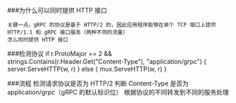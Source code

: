 ###为什么可以同时提供 HTTP 接口

    关键一点，gRPC 的协议是基于 HTTP/2 的，因此应用程序能够在单个 TCP 端口上提供 HTTP/1.1 和 gRPC 接口服务（两种不同的流量）
    怎么同时提供 HTTP 接口

###检测协议
    if r.ProtoMajor == 2 && strings.Contains(r.Header.Get("Content-Type"), "application/grpc") {
        server.ServeHTTP(w, r)
    } else {
        mux.ServeHTTP(w, r)
    }

###流程
    检测请求协议是否为 HTTP/2
    判断 Content-Type 是否为 application/grpc（gRPC 的默认标识位）
    根据协议的不同转发到不同的服务处理